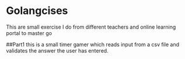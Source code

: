 # Golangcises

This are small exercise I do from different teachers and online learning portal to master go

##Part1
this is a small timer gamer which reads input from a csv file and validates the answer the user has entered.
